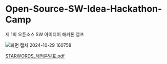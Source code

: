 # Open-Source-SW-Idea-Hackathon-Camp
 제 1회 오픈소스 SW 아이디어 해커톤 캠프

![화면 캡처 2024-10-29 160758](https://github.com/user-attachments/assets/77e93687-7e3b-4186-8486-59a7f121d82c)

[STARWORDS_해커톤발표.pdf](https://github.com/user-attachments/files/17552912/STARWORDS_.pdf)
